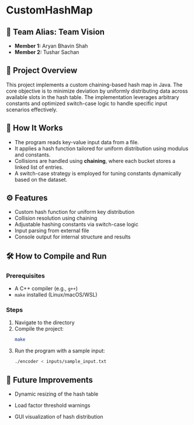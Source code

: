 # CustomHashMap

## 🧠 Team Alias: Team Vision

- **Member 1:** Aryan Bhavin Shah  
- **Member 2:** Tushar Sachan  

## 📄 Project Overview

This project implements a custom chaining-based hash map in Java. The core objective is to minimize deviation by uniformly distributing data across available slots in the hash table. The implementation leverages arbitrary constants and optimized switch-case logic to handle specific input scenarios effectively.

## 📂 How It Works

- The program reads key-value input data from a file.
- It applies a hash function tailored for uniform distribution using modulus and constants.
- Collisions are handled using **chaining**, where each bucket stores a linked list of entries.
- A switch-case strategy is employed for tuning constants dynamically based on the dataset.

## ⚙️ Features

- Custom hash function for uniform key distribution
- Collision resolution using chaining
- Adjustable hashing constants via switch-case logic
- Input parsing from external file
- Console output for internal structure and results

## 🛠️ How to Compile and Run

### Prerequisites
- A C++ compiler (e.g., `g++`)
- `make` installed (Linux/macOS/WSL)

### Steps
1. Navigate to the directory
2. Compile the project:
   ```bash
   make
3. Run the program with a sample input:
   ```bash
   ./encoder < inputs/sample_input.txt

## 📌 Future Improvements

- Dynamic resizing of the hash table

- Load factor threshold warnings

- GUI visualization of hash distribution
